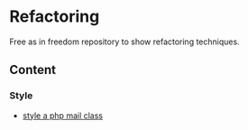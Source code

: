 # Refactoring

Free as in freedom repository to show refactoring techniques.

## Content

### Style

* [style a php mail class](tree/master/style/php/01)
